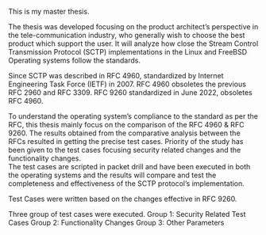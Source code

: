 This is my master thesis. 

The thesis was developed focusing on the product architect’s perspective in the tele-communication industry, who generally wish to choose the best product which support the user. 
It will analyze how close the Stream Control Transmission Protocol (SCTP) implementations in the Linux and FreeBSD Operating systems follow the standards. 

Since SCTP was described in RFC 4960, standardized by Internet Engineering Task Force (IETF) in 2007. RFC 4960 obsoletes the previous RFC 2960 and RFC 3309. 
RFC 9260 standardized in June 2022, obsoletes RFC 4960.  

To understand the operating system’s compliance to the standard as per the RFC, this thesis mainly focus on the comparison of the RFC 4960 & RFC 9260. 
The results obtained from the comparative analysis between the RFCs resulted in getting the precise test cases. 
Priority of the study has been given to the test cases focusing security related changes and the functionality changes.  
The test cases are scripted in packet drill and have been executed in both the operating systems and the results will compare and test the completeness and effectiveness of the SCTP protocol’s implementation.

Test Cases were written based on the changes effective in RFC 9260.

Three group of test cases were executed.
Group 1: Security Related Test Cases
Group 2: Functionality Changes
Group 3: Other Parameters



